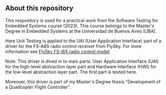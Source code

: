 ## About this repository

This respository is used for a practical work from the Software Testing for Embedded Systems course (2023). This course belongs to the Master's Degree in Embedded Systems at the Universidad de Buenos Aires (UBA).

Here Unit Testing is applied to the UAI (User Application Interface) part of a driver for the FS-A8S radio control receiver from FlySky. For more information see [FlySky FS-i6X radio control model](https://www.flysky-cn.com/i6x-gaishu-1).

Note: This driver is dived in to main parts: User Application Interface (UAI) for the high-level abstraction layer part and Hardware Interface (HWI) for the low-level abstraction layer part. The first part is tested here.

Moreover, this driver is part of my Master's Degree thesis "Development of a Quadcopter Flight Controller".
